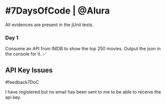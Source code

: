 # #7DaysOfCode | @Alura

All evidences are present in the jUnit tests.

### Day 1

Consume an API from IMDB to show the top 250 movies. Output the json 
in the console for it. :white_check_mark: 

## API Key Issues
<p>#feedback7DoC</p>
I have registered but no email has been sent to me to be able to 
receive the api key.

